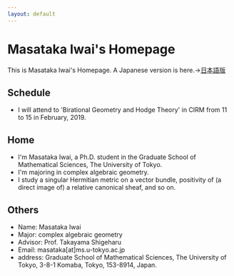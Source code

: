 ```yaml
---
layout: default
---
```




# **Masataka Iwai's Homepage**
This is Masataka Iwai's Homepage.
A Japanese version is here.→[日本語版](https://masataka123.github.io/blog3/)

## **Schedule**
- I will attend to 'Birational Geometry and Hodge Theory' in CIRM from 11 to 15 in February, 2019.

## **Home**
- I'm Masataka Iwai, a Ph.D. student in the Graduate School of Mathematical Sciences, The University of Tokyo.
- I'm majoring in complex algebraic geometry.
- I study a singular Hermitian metric on a vector bundle, positivity of (a direct image of)  a relative canonical sheaf, and so on.


## **Others**
- Name: Masataka Iwai
- Major: complex algebraic geometry
- Advisor: Prof. Takayama Shigeharu
- Email: masataka[at]ms.u-tokyo.ac.jp
- address: Graduate School of Mathematical Sciences, The University of Tokyo, 3-8-1 Komaba,
Tokyo, 153-8914, Japan.


